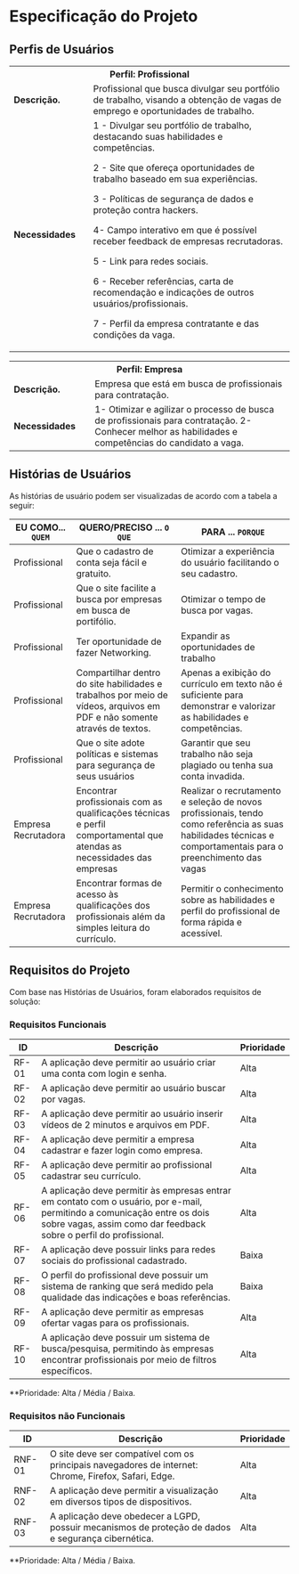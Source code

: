 # Especificação do Projeto

## Perfis de Usuários

<table>
<tbody>
<tr align=center>
<th colspan="2">Perfil: Profissional  </tr>
</tr>
<tr>
<td width="150px"><b> Descrição.</b></td>
<td width="600px">Profissional que busca divulgar seu portfólio de trabalho, visando a obtenção de vagas de emprego e oportunidades de trabalho.</td>
</tr>
<tr>
<td><b>Necessidades</b></td>
<td>
1 - Divulgar seu portfólio de trabalho, destacando suas habilidades e competências. 
  
2 - Site que ofereça oportunidades de trabalho baseado em sua experiências.

3 - Políticas de segurança de dados e proteção contra hackers.

4- Campo interativo em que é possível receber feedback de empresas recrutadoras.

5 - Link para redes sociais.

6 - Receber referências, carta de recomendação e indicações de outros usuários/profissionais.

7 - Perfil da empresa contratante e das condições da vaga. 
  
</td>
</tr>
  
<table>
<tbody>
<tr align=center>
<th colspan="3">Perfil: Empresa </tr>
</tr>
<tr>
<td width="150px"><b> Descrição.</b></td>
<td width="600px">Empresa que está em busca de profissionais para contratação.</td>
</tr>
<tr>
<td><b>Necessidades</b></td>
<td>
1- Otimizar e agilizar o processo de busca de profissionais para contratação.
2- Conhecer melhor as habilidades e competências do candidato a vaga.
</td>
</tr>
</tbody>
</table>


## Histórias de Usuários

As histórias de usuário podem ser visualizadas de acordo com a tabela a seguir: 


|EU COMO... `QUEM`   | QUERO/PRECISO ... `O QUE` |PARA ... `PORQUE`                 |
|--------------------|---------------------------|----------------------------------|
| Profissional       | Que o cadastro de conta seja fácil e gratuito.| Otimizar a experiência do usuário facilitando o seu cadastro.|
| Profissional       | Que o site facilite a busca por empresas em busca de portifólio.| Otimizar o tempo de busca por vagas.|
| Profissional       | Ter oportunidade de fazer Networking.| Expandir as oportunidades de trabalho|
| Profissional       | Compartilhar dentro do site habilidades e trabalhos por meio de vídeos, arquivos em PDF e não somente através de textos.|Apenas a exibição do currículo em texto não é suficiente para demonstrar e valorizar as habilidades e competências.|
| Profissional       | Que o site adote políticas e sistemas para segurança de seus usuários|Garantir que seu trabalho não seja plagiado ou tenha sua conta invadida.|
| Empresa Recrutadora| Encontrar profissionais com as qualificações técnicas e perfil comportamental que atendas as necessidades das empresas|Realizar o recrutamento e seleção de novos profissionais, tendo como referência as suas habilidades técnicas e comportamentais para o preenchimento das vagas| 
| Empresa Recrutadora| Encontrar formas de acesso às qualificações dos profissionais além da simples leitura do currículo.| Permitir o conhecimento sobre as habilidades e perfil do profissional de forma rápida e acessível.|

## Requisitos do Projeto

Com base nas Histórias de Usuários, foram elaborados requisitos de solução: 

### Requisitos Funcionais


|  ID     | Descrição                       | Prioridade |
|-------|---------------------------------|----        |
| RF-01  |  A aplicação deve permitir ao usuário criar uma conta com login e senha.| Alta| 
| RF-02  |  A aplicação deve permitir ao usuário buscar por vagas.| Alta|
| RF-03  |  A aplicação deve permitir ao usuário inserir vídeos de 2 minutos e arquivos em PDF.| Alta|
| RF-04  | A  aplicação deve permitir a empresa cadastrar e fazer login como empresa. | Alta|
| RF-05  | A aplicação deve permitir ao profissional cadastrar seu currículo.| Alta|
| RF-06  | A aplicação deve permitir às empresas entrar em contato com o usuário, por e-mail, permitindo a comunicação entre os dois sobre vagas, assim como dar feedback sobre o perfil do profissional.| Alta|
| RF-07  | A aplicação deve possuir links para redes sociais do profissional cadastrado. |Baixa |
| RF-08  | O perfil do profissional deve possuir um sistema de ranking que será medido pela qualidade das indicações e boas referências.|  Baixa|
| RF-09  | A aplicação deve permitir as empresas ofertar vagas para os profissionais.| Alta|
| RF-10  | A aplicação deve possuir um sistema de busca/pesquisa, permitindo às empresas encontrar profissionais por meio de filtros específicos.| Alta|


**Prioridade: Alta / Média / Baixa. 

### Requisitos não Funcionais


| ID     | Descrição               |Prioridade |
|--------|-------------------------|----|
| RNF-01 | O site deve ser compatível com os principais navegadores de internet: Chrome, Firefox, Safari, Edge.| Alta  | 
| RNF-02 | A aplicação deve permitir a visualização em diversos tipos de dispositivos.| Alta  |
| RNF-03 | A aplicação deve obedecer a LGPD, possuir mecanismos de proteção de dados e segurança cibernética.| Alta |

**Prioridade: Alta / Média / Baixa. 

